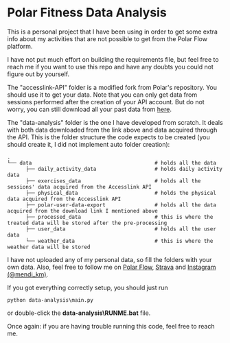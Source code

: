 # Polar Fitness Data Analysis

This is a personal project that I have been using in order to get some extra info about my activities that are not possible to get from the Polar Flow platform.

I have not put much effort on building the requirements file, but feel free to reach me if you want to use this repo and have any doubts you could not figure out by yourself.

The "accesslink-API" folder is a modified fork from Polar's repository. You should use it to get your data. Note that you can only get data from sessions performed after the creation of your API account. But do not worry, you can still download all your past data from [here](https://support.polar.com/en/how-to-download-all-your-data-from-polar-flow).

The "data-analysis" folder is the one I have developed from scratch. It deals with both data downloaded from the link above and data acquired through the API. This is the folder structure the code expects to be created (you should create it, I did not implement auto folder creation):

    .
    └── data                                        # holds all the data
          ├── daily_activity_data                   # holds daily activity data
          ├── exercises_data                        # holds all the sessions' data acquired from the Accesslink API
          ├── physical_data                         # holds the physical data acquired from the Accesslink API
          ├── polar-user-data-export                # holds all the data acquired from the download link I mentioned above
          ├── processed_data                        # this is where the treated data will be stored after the pre-processing
          ├── user_data                             # holds all the user data
          └── weather_data                          # this is where the weather data will be stored

I have not uploaded any of my personal data, so fill the folders with your own data. Also, feel free to follow me on [Polar Flow](https://flow.polar.com/training/profiles/3142224), [Strava](https://www.strava.com/athletes/9485255) and [Instagram (@mendi_km)](https://instagram.com/mendi_km).

If you got everything correctly setup, you should just run
```
python data-analysis\main.py
```

or double-click the __data-analysis\RUNME.bat__ file.

Once again: if you are having trouble running this code, feel free to reach me.